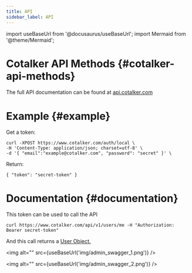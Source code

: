 ```yaml
---
title: API
sidebar_label: API
---
```

import useBaseUrl from '@docusaurus/useBaseUrl'; 
import Mermaid from '@theme/Mermaid';

# Cotalker API Methods {#cotalker-api-methods}

The full API documentation can be found at [api.cotalker.com](https://www.cotalker.com/swagger/core/?key=woubtjf4olr0t4zgutuwn6scbcm6hd3qh1cgl5obmohpbm3mfublnwcvv67lodgjvd3h86s9ppshtvmf95gepsqh6nizq9liu7f)

# Example {#example}

Get a token:
```
curl -XPOST https://www.cotalker.com/auth/local \
-H 'Content-Type: application/json; charset=utf-8' \
-d '{ "email":"example@cotalker.com", "password": "secret" }' \
```
Return:
```
{ "token": "secret-token" }
``` 

# Documentation {#documentation}
This token can be used to call the API

```
curl https://www.cotalker.com/api/v1/users/me -H "Authorization: Bearer secret-token"
```
And this call returns a [User Object.](/docs/documentation/api/users/users)

<img alt="" src={useBaseUrl('img/admin_swagger_1.png')} />

<img alt="" src={useBaseUrl('img/admin_swagger_2.png')} />
